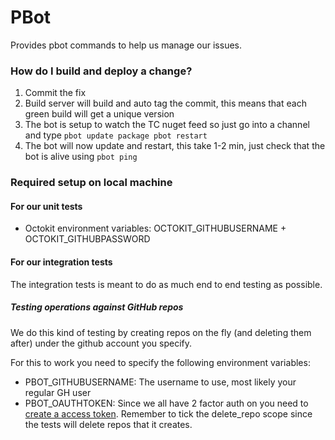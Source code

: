 PBot
===========

Provides pbot commands to help us manage our issues.

### How do I build and deploy a change?

1. Commit the fix
2. Build server will build and auto tag the commit, this means that each green build will get a unique version
3. The bot is setup to watch the TC nuget feed so just go into a channel and type `pbot update package pbot restart`
4. The bot will now update and restart, this take 1-2 min, just check that the bot is alive using `pbot ping`

### Required setup on local machine

#### For our unit tests

* Octokit environment variables: OCTOKIT_GITHUBUSERNAME + OCTOKIT_GITHUBPASSWORD

#### For our integration tests

The integration tests is meant to do as much end to end testing as possible.

##### Testing operations against GitHub repos

We do this kind of testing by creating repos on the fly (and deleting them after) under the github account you specify.

For this to work you need to specify the following environment variables:


* PBOT_GITHUBUSERNAME: The username to use, most likely your regular GH user
* PBOT_OAUTHTOKEN: Since we all have 2 factor auth on you need to [create a access token](https://github.com/settings/tokens/new). Remember to tick the delete_repo scope since the tests will delete repos that it creates. 

